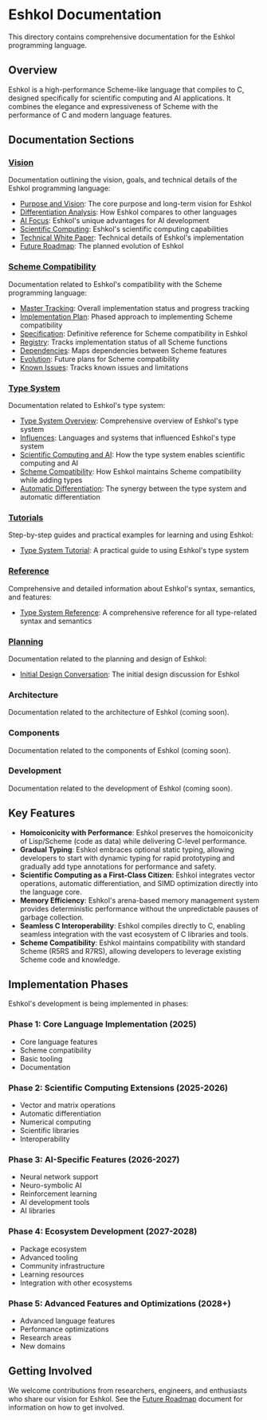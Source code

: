 # Eshkol Documentation

This directory contains comprehensive documentation for the Eshkol programming language.

## Overview

Eshkol is a high-performance Scheme-like language that compiles to C, designed specifically for scientific computing and AI applications. It combines the elegance and expressiveness of Scheme with the performance of C and modern language features.

## Documentation Sections

### [Vision](vision/README.md)

Documentation outlining the vision, goals, and technical details of the Eshkol programming language:

- [Purpose and Vision](vision/PURPOSE_AND_VISION.md): The core purpose and long-term vision for Eshkol
- [Differentiation Analysis](vision/DIFFERENTIATION_ANALYSIS.md): How Eshkol compares to other languages
- [AI Focus](vision/AI_FOCUS.md): Eshkol's unique advantages for AI development
- [Scientific Computing](vision/SCIENTIFIC_COMPUTING.md): Eshkol's scientific computing capabilities
- [Technical White Paper](vision/TECHNICAL_WHITE_PAPER.md): Technical details of Eshkol's implementation
- [Future Roadmap](vision/FUTURE_ROADMAP.md): The planned evolution of Eshkol

### [Scheme Compatibility](scheme_compatibility/README.md)

Documentation related to Eshkol's compatibility with the Scheme programming language:

- [Master Tracking](scheme_compatibility/MASTER_TRACKING.md): Overall implementation status and progress tracking
- [Implementation Plan](scheme_compatibility/IMPLEMENTATION_PLAN.md): Phased approach to implementing Scheme compatibility
- [Specification](scheme_compatibility/SPECIFICATION.md): Definitive reference for Scheme compatibility in Eshkol
- [Registry](scheme_compatibility/REGISTRY.md): Tracks implementation status of all Scheme functions
- [Dependencies](scheme_compatibility/DEPENDENCIES.md): Maps dependencies between Scheme features
- [Evolution](scheme_compatibility/EVOLUTION.md): Future plans for Scheme compatibility
- [Known Issues](scheme_compatibility/KNOWN_ISSUES.md): Tracks known issues and limitations

### [Type System](type_system/README.md)

Documentation related to Eshkol's type system:

- [Type System Overview](type_system/TYPE_SYSTEM.md): Comprehensive overview of Eshkol's type system
- [Influences](type_system/INFLUENCES.md): Languages and systems that influenced Eshkol's type system
- [Scientific Computing and AI](type_system/SCIENTIFIC_COMPUTING_AND_AI.md): How the type system enables scientific computing and AI
- [Scheme Compatibility](type_system/SCHEME_COMPATIBILITY.md): How Eshkol maintains Scheme compatibility while adding types
- [Automatic Differentiation](type_system/AUTODIFF.md): The synergy between the type system and automatic differentiation

### [Tutorials](tutorials/README.md)

Step-by-step guides and practical examples for learning and using Eshkol:

- [Type System Tutorial](tutorials/TYPE_SYSTEM_TUTORIAL.md): A practical guide to using Eshkol's type system

### [Reference](reference/README.md)

Comprehensive and detailed information about Eshkol's syntax, semantics, and features:

- [Type System Reference](reference/TYPE_SYSTEM_REFERENCE.md): A comprehensive reference for all type-related syntax and semantics

### [Planning](planning/README.md)

Documentation related to the planning and design of Eshkol:

- [Initial Design Conversation](planning/initial_design_conversation.md): The initial design discussion for Eshkol

### Architecture

Documentation related to the architecture of Eshkol (coming soon).

### Components

Documentation related to the components of Eshkol (coming soon).

### Development

Documentation related to the development of Eshkol (coming soon).

## Key Features

- **Homoiconicity with Performance**: Eshkol preserves the homoiconicity of Lisp/Scheme (code as data) while delivering C-level performance.
- **Gradual Typing**: Eshkol embraces optional static typing, allowing developers to start with dynamic typing for rapid prototyping and gradually add type annotations for performance and safety.
- **Scientific Computing as a First-Class Citizen**: Eshkol integrates vector operations, automatic differentiation, and SIMD optimization directly into the language core.
- **Memory Efficiency**: Eshkol's arena-based memory management system provides deterministic performance without the unpredictable pauses of garbage collection.
- **Seamless C Interoperability**: Eshkol compiles directly to C, enabling seamless integration with the vast ecosystem of C libraries and tools.
- **Scheme Compatibility**: Eshkol maintains compatibility with standard Scheme (R5RS and R7RS), allowing developers to leverage existing Scheme code and knowledge.

## Implementation Phases

Eshkol's development is being implemented in phases:

### Phase 1: Core Language Implementation (2025)
- Core language features
- Scheme compatibility
- Basic tooling
- Documentation

### Phase 2: Scientific Computing Extensions (2025-2026)
- Vector and matrix operations
- Automatic differentiation
- Numerical computing
- Scientific libraries
- Interoperability

### Phase 3: AI-Specific Features (2026-2027)
- Neural network support
- Neuro-symbolic AI
- Reinforcement learning
- AI development tools
- AI libraries

### Phase 4: Ecosystem Development (2027-2028)
- Package ecosystem
- Advanced tooling
- Community infrastructure
- Learning resources
- Integration with other ecosystems

### Phase 5: Advanced Features and Optimizations (2028+)
- Advanced language features
- Performance optimizations
- Research areas
- New domains

## Getting Involved

We welcome contributions from researchers, engineers, and enthusiasts who share our vision for Eshkol. See the [Future Roadmap](vision/FUTURE_ROADMAP.md) document for information on how to get involved.
